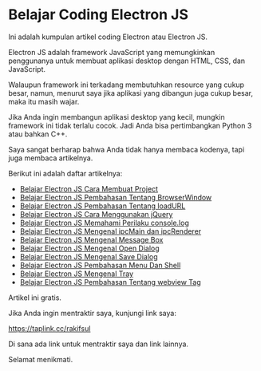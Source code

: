 # Belajar Coding Electron JS

Ini adalah kumpulan artikel coding Electron atau Electron JS.

Electron JS adalah framework JavaScript yang memungkinkan penggunanya untuk membuat aplikasi desktop dengan HTML, CSS, dan JavaScript.

Walaupun framework ini terkadang membutuhkan resource yang cukup besar, namun, menurut saya jika aplikasi yang dibangun juga cukup besar, maka itu masih wajar.

Jika Anda ingin membangun aplikasi desktop yang kecil, mungkin framework ini tidak terlalu cocok. Jadi Anda bisa pertimbangkan Python 3 atau bahkan C++.

Saya sangat berharap bahwa Anda tidak hanya membaca kodenya, tapi juga membaca artikelnya.

Berikut ini adalah daftar artikelnya:

-   [Belajar Electron JS Cara Membuat Project](https://github.com/rakifsul/belajar_coding_electron_js/blob/main/Belajar-Electron-JS-Cara-Membuat-Project.md)
-   [Belajar Electron JS Pembahasan Tentang BrowserWindow](https://github.com/rakifsul/belajar_coding_electron_js/blob/main/Belajar-Electron-JS-Pembahasan-Tentang-BrowserWindow.md)
-   [Belajar Electron JS Pembahasan Tentang loadURL](https://github.com/rakifsul/belajar_coding_electron_js/blob/main/Belajar-Electron-JS-Pembahasan-Tentang-loadURL.md)
-   [Belajar Electron JS Cara Menggunakan jQuery](https://github.com/rakifsul/belajar_coding_electron_js/blob/main/Belajar-Electron-JS-Cara-Menggunakan-jQuery.md)
-   [Belajar Electron JS Memahami Perilaku console.log](https://github.com/rakifsul/belajar_coding_electron_js/blob/main/Belajar-Electron-JS-Memahami-Perilaku-console-log.md)
-   [Belajar Electron JS Mengenal ipcMain dan ipcRenderer](https://github.com/rakifsul/belajar_coding_electron_js/blob/main/Belajar-Electron-JS-Mengenal-ipcMain-Dan-ipcRenderer.md)
-   [Belajar Electron JS Mengenal Message Box](https://github.com/rakifsul/belajar_coding_electron_js/blob/main/Belajar-Electron-JS-Mengenal-Message-Box.md)
-   [Belajar Electron JS Mengenal Open Dialog](https://github.com/rakifsul/belajar_coding_electron_js/blob/main/Belajar-Electron-JS-Mengenal-Open-Dialog.md)
-   [Belajar Electron JS Mengenal Save Dialog](https://github.com/rakifsul/belajar_coding_electron_js/blob/main/Belajar-Electron-JS-Mengenal-Save-Dialog.md)
-   [Belajar Electron JS Pembahasan Menu Dan Shell](https://github.com/rakifsul/belajar_coding_electron_js/blob/main/Belajar-Electron-JS-Pembahasan-Menu-Dan-Shell.md)
-   [Belajar Electron JS Mengenal Tray](https://github.com/rakifsul/belajar_coding_electron_js/blob/main/Belajar-Electron-JS-Mengenal-Tray.md)
-   [Belajar Electron JS Pembahasan Tentang webview Tag](https://github.com/rakifsul/belajar_coding_electron_js/blob/main/Belajar-Electron-JS-Pembahasan-Tentang-webview-Tag.md)

Artikel ini gratis.

Jika Anda ingin mentraktir saya, kunjungi link saya:

https://taplink.cc/rakifsul

Di sana ada link untuk mentraktir saya dan link lainnya.

Selamat menikmati.
